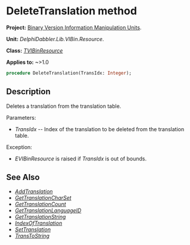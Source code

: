 # DeleteTranslation method

**Project:** [Binary Version Information Manipulation Units](../API.md).

**Unit:** _DelphiDabbler.Lib.VIBin.Resource_.

**Class:** _[TVIBinResource](./TVIBinResource.md)_

**Applies to:** ~>1.0

```pascal
procedure DeleteTranslation(TransIdx: Integer);
```

## Description

Deletes a translation from the translation table.

Parameters:

* _TransIdx_ -- Index of the translation to be deleted from the translation table.

Exception:
    
* _EVIBinResource_ is raised if _TransIdx_ is out of bounds.

## See Also

* [_AddTranslation_](./TVIBinResource-AddTranslation.md)
* [_GetTranslationCharSet_](./TVIBinResource-GetTranslationCharSet.md)
* [_GetTranslationCount_](./TVIBinResource-GetTranslationCount.md)
* [_GetTranslationLanguageID_](./TVIBinResource-GetTranslationLanguageID.md)
* [_GetTranslationString_](./TVIBinResource-GetTranslationString.md)
* [_IndexOfTranslation_](./TVIBinResource-IndexOfTranslation.md)
* [_SetTranslation_](./TVIBinResource-SetTranslation.md)
* [_TransToString_](./TVIBinResource-TransToString.md)
